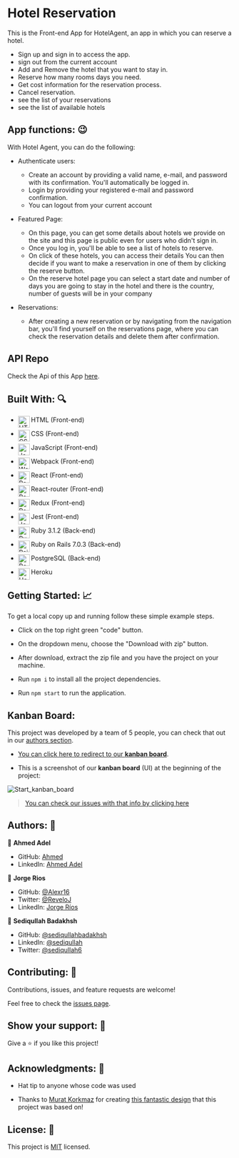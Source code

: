 # Hotel Reservation

This is the Front-end App for HotelAgent, an app in which you can reserve a hotel. 

- Sign up and sign in to access the app.
- sign out from the current account
- Add and Remove the hotel that you want to stay in.
- Reserve how many rooms days you need.
- Get cost information for the reservation process.
- Cancel reservation.
- see the list of your reservations
- see the list of available hotels
## App functions: :wink:

With Hotel  Agent, you can do the following:

- Authenticate users:
  - Create an account by providing a valid name, e-mail, and password with its confirmation. You'll automatically be logged in.
  - Login by providing your registered e-mail and password confirmation.
  - You can logout from your current account

- Featured Page:
  - On this page, you can get some details about hotels we provide on the site and this page is public even for users who didn't sign in.
  - Once you log in, you'll be able to see a list of hotels to reserve.
  - On click of these hotels, you can access their details You can then decide if you want to make a reservation in one of them by clicking the reserve button.
  - On the reserve hotel page you can select a start date and number of days you are going to stay in the hotel and there is the country, number of guests will be in your company
- Reservations:
  - After creating a new reservation or by navigating from the navigation bar, you'll find yourself on the reservations page, where you can check the reservation details and delete them after confirmation.
  
## API Repo

Check the Api of this App [here](https://github.com/Alexr16/Hotel-agent-back-end).

  
## Built With: :mag:

- HTML (Front-end) <img align="left" alt="HTML5" width="26px" src="https://github.com/get-icon/geticon/raw/master/icons/html-5.svg" />
- CSS (Front-end) <img align="left" alt="CSS3" width="26px" src="https://github.com/get-icon/geticon/raw/master/icons/css-3.svg" />
- JavaScript (Front-end) <img align="left" alt="JavaScript" width="26px" src="https://github.com/get-icon/geticon/raw/master/icons/javascript.svg" />
- Webpack (Front-end) <img align="left" alt="Webpack" width="26px" src="https://github.com/get-icon/geticon/raw/master/icons/webpack.svg" />
- React (Front-end) <img align="left" alt="React" width="26px" src="https://github.com/get-icon/geticon/raw/master/icons/react.svg" />
- React-router (Front-end) <img align="left" alt="React-router" width="26px" src="https://github.com/get-icon/geticon/raw/master/icons/react-router.svg" />
- Redux (Front-end) <img align="left" alt="Redux" width="26px" src="https://github.com/get-icon/geticon/raw/master/icons/redux.svg" />
- Jest (Front-end) <img align="left" alt="Jest" width="26px" src="https://github.com/get-icon/geticon/raw/master/icons/jest.svg" />

- Ruby 3.1.2 (Back-end) <img align="left" alt="Ruby" width="26px" src="https://github.com/get-icon/geticon/raw/master/icons/ruby.svg" />
- Ruby on Rails 7.0.3 (Back-end) <img align="left" alt="Rails" width="26px" src="https://github.com/get-icon/geticon/raw/master/icons/rails.svg" />
- PostgreSQL (Back-end) <img align="left" alt="Postgresql" width="26px" src="https://github.com/get-icon/geticon/raw/master/icons/postgresql.svg" />

- Heroku <img align="left" alt="Heroku" width="26px" src="https://github.com/get-icon/geticon/raw/master/icons/heroku-icon.svg" />

## Getting Started: :chart_with_upwards_trend:
To get a local copy up and running follow these simple example steps.

- Click on the top right green "code" button.

- On the dropdown menu, choose the "Download with zip" button.

- After download, extract the zip file and you have the project on your machine.

- Run `npm i` to install all the project dependencies.

- Run `npm start` to run the application.


## Kanban Board: 

This project was developed by a team of 5 people, you can check that out in our [authors section](#authors-).

- [You can click here to redirect to our  **kanban board**](https://github.com/users/Alexr16/projects/3).


- This is a screenshot of our **kanban board** (UI) at the beginning of the project:

![Start_kanban_board](https://user-images.githubusercontent.com/43178495/185960254-3cd3dfb2-41f5-4deb-b087-3d6ff46cd4f6.png)

> [You can check our  issues with that info by clicking here](https://github.com/Alexr16/Hotel-agent-back-end/issues?q=is%3Aissue+is%3Aclosed)


## Authors: 👋


👤 **Ahmed Adel**

- GitHub: [Ahmed](https://github.com/ahmedadel56)
- LinkedIn: [Ahmed Adel](https://www.linkedin.com/in/ahmed-adel56/)

👤 **Jorge Rios**


- GitHub: [@Alexr16](https://github.com/Alexr16)
- Twitter: [@ReveloJ](https://twitter.com/ReveloJ)
- LinkedIn: [Jorge Ríos](https://www.linkedin.com/in/jorgeriosr/) 

👤 **Sediqullah Badakhsh**

- GitHub: [@sediqullahbadakhsh](https://github.com/sediqullahbadakhsh)
- LinkedIn: [@sediqullah](https://www.linkedin.com/in/sediqullah/) 
- Twitter: [@sediqullah6](https://twitter.com/sediqullah6) 

## Contributing: 🤝

Contributions, issues, and feature requests are welcome!

Feel free to check the [issues page](../../issues/).

## Show your support: 🌟

Give a ⭐️ if you like this project!

## Acknowledgments: 📝

- Hat tip to anyone whose code was used

- Thanks to [Murat Korkmaz](https://www.behance.net/muratk) for creating [this fantastic design](https://www.behance.net/gallery/26425031/Vespa-Responsive-Redesign) that this project was based on!

## License: :monocle_face:

This project is [MIT](./LICENSE) licensed.
